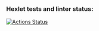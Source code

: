 ### Hexlet tests and linter status:
[![Actions Status](https://github.com/Boristhblade/frontend-project-lvl2/workflows/hexlet-check/badge.svg)](https://github.com/Boristhblade/frontend-project-lvl2/actions)